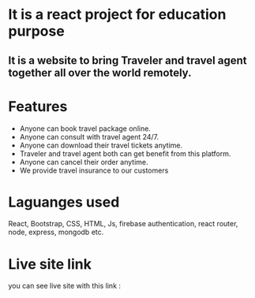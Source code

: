 # It is a react project for education purpose

## It is a website to bring Traveler and travel agent together all over the world remotely.

# Features
* Anyone can book travel package online.
* Anyone can consult with travel agent 24/7.
* Anyone can download their travel tickets anytime.
* Traveler and travel agent both can get benefit from this platform.
* Anyone can cancel their order anytime.
* We provide travel insurance to our customers


# Laguanges used
React, Bootstrap, CSS, HTML, Js, firebase authentication, react router, node, express, mongodb etc.

# Live site link
you can see live site with this link : 
 